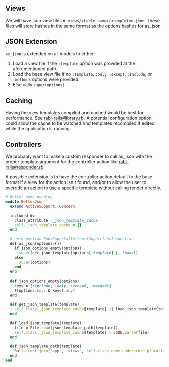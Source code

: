 ## Views
We will have json view files in `views/<table_name>/<template>.json`.  These files will store hashes in the same format as the options hashes for as_json.

## JSON Extension
`as_json` is extended on all models to either:

1. Load a view file if the `:template` option was provided at the aforementioned path.
2. Load the base view file if no `:template`, `:only`, `:except`, `:include`, or `:methods` options were provided.
3. Else calls `super(options)`

## Caching
Having the view templates compiled and cached would be best for performance.  See [rabl-rails#library.rb](https://github.com/ccocchi/rabl-rails/blob/master/lib/rabl-rails/library.rb).  A potential configuration option could allow the cache to be watched and templates recompiled if edited while the application is running.

## Controllers
We probably want to make a custom responder to call as_json with the proper template argument for the controller action like [rabl-rails#responder.rb](https://github.com/ccocchi/rabl-rails/blob/master/lib/rabl-rails/responder.rb).

A possible extension is to have the controller action default to the base format if a view for the action isn't found, and/or to allow the user to override an action to use a specific template without calling render directly.

```ruby
# Better name pending
module BetterJson
  extend ActiveSupport::Concern
  
  included do
    class_attribute :_json_template_cache
    self._json_template_cache = {}
  end
  
  # noinspection RubySuperCallWithoutSuperclassInspection
  def as_json(options={})
    if json_options_empty(options)
      super(get_json_template(options[:template] || :base))
    else
      super(options)
    end
  end
    
  def json_options_empty(options)
    keys = [:include, :only, :except, :methods]
    !(options.keys & keys).any?
  end
  
  def get_json_template(template)
    self.class._json_template_cache[template] || load_json_template(template)
  end
  
  def load_json_template(template)
    file = File.read(json_template_path(template))
    self.class._json_template_cache[template] = JSON.parse(file)
  end
  
  def json_template_path(template)
    Rails.root.join('app', 'views', self.class.name.underscore.pluralize, "#{template}.json")
  end
end
```
